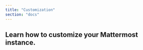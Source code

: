 ```yaml
---
title: "Customization"
section: "docs"
---
```


Learn how to customize your Mattermost instance.
---

